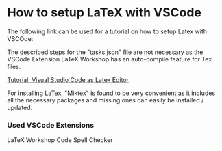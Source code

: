 # How to setup LaTeX with VSCode

The following link can be used for a tutorial on how to setup Latex with VSCOde:

The described steps for the "tasks.json" file are not necessary as the VSCode Extension LaTeX Workshop has an auto-compile feature for Tex files.

[Tutorial: Visual Studio Code as Latex Editor](https://pmateusz.github.io/latex/2018/01/30/vs-code-latex-editor.html)

For installing LaTex, "Miktex" is found to be very convenient as it includes all the necessary packages and missing ones can easily be installed / updated.

### Used VSCode Extensions

LaTeX Workshop
Code Spell Checker